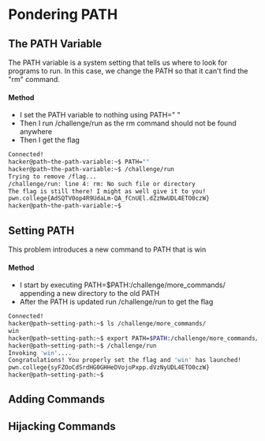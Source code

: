 # Pondering PATH

## The PATH Variable
The PATH variable is a system setting that tells us where to look for programs to run. In this case, we change the PATH so that it can't find the "rm" command.

#### Method
- I set the PATH variable to nothing using PATH=" "
- Then I run /challenge/run as the rm command should not be found anywhere 
- Then I get the flag

```bash
Connected!
hacker@path~the-path-variable:~$ PATH=""
hacker@path~the-path-variable:~$ /challenge/run
Trying to remove /flag...
/challenge/run: line 4: rm: No such file or directory
The flag is still there! I might as well give it to you!
pwn.college{AdSQTV0op4R9UdaLm-QA_fCnUEl.dZzNwUDL4ETO0czW}
hacker@path~the-path-variable:~$
```

## Setting PATH
This problem introduces a new command to PATH that is win

#### Method
- I start by executing PATH=$PATH:/challenge/more_commands/ appending a new directory to the old PATH
- After the PATH is updated run /challenge/run to get the flag

```bash
Connected!
hacker@path~setting-path:~$ ls /challenge/more_commands/
win
hacker@path~setting-path:~$ export PATH=$PATH:/challenge/more_commands/
hacker@path~setting-path:~$ /challenge/run
Invoking 'win'....
Congratulations! You properly set the flag and 'win' has launched!
pwn.college{syFZOoCdSrdHG0GHHeDVojoPxpp.dVzNyUDL4ETO0czW}
hacker@path~setting-path:~$
```

## Adding Commands

## Hijacking Commands
